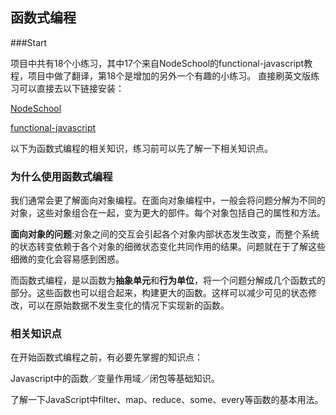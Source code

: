 
## 函数式编程

###Start

项目中共有18个小练习，其中17个来自NodeSchool的functional-javascript教程，项目中做了翻译，第18个是增加的另外一个有趣的小练习。
直接刷英文版练习可以直接去以下链接安装：

[NodeSchool](https://nodeschool.io/)

[functional-javascript](https://github.com/timoxley/functional-javascript-workshop)

以下为函数式编程的相关知识，练习前可以先了解一下相关知识点。

### 为什么使用函数式编程
我们通常会更了解面向对象编程。在面向对象编程中，一般会将问题分解为不同的对象，这些对象组合在一起，变为更大的部件。每个对象包括自己的属性和方法。

**面向对象的问题**:对象之间的交互会引起各个对象内部状态发生改变，而整个系统的状态转变依赖于各个对象的细微状态变化共同作用的结果。问题就在于了解这些细微的变化会容易感到困惑。

而函数式编程，是以函数为**抽象单元**和**行为单位**，将一个问题分解成几个函数式的部分。这些函数也可以组合起来，构建更大的函数。这样可以减少可见的状态修改，可以在原始数据不发生变化的情况下实现新的函数。

### 相关知识点

在开始函数式编程之前，有必要先掌握的知识点：

Javascript中的函数／变量作用域／闭包等基础知识。

了解一下JavaScript中filter、map、reduce、some、every等函数的基本用法。